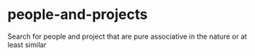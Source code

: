 # people-and-projects
Search for people and project that are pure associative in the nature or at least similar
